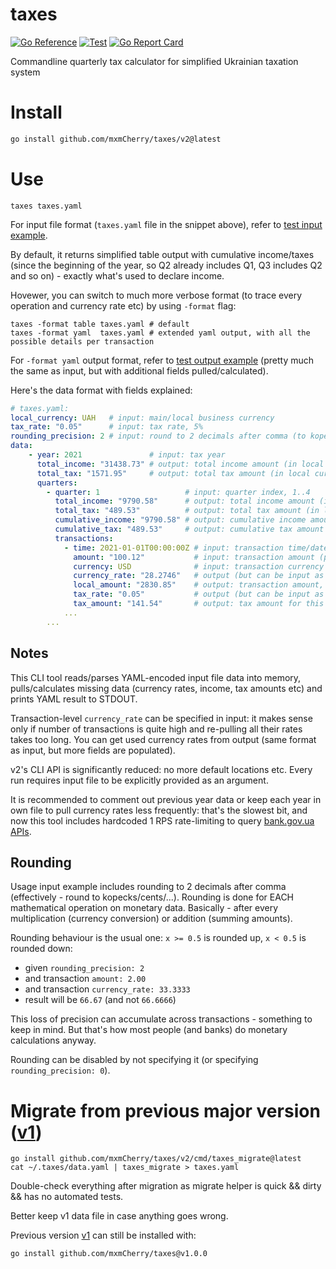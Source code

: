 # taxes

[![Go Reference](https://pkg.go.dev/badge/github.com/mxmCherry/taxes.svg)](https://pkg.go.dev/github.com/mxmCherry/taxes)
[![Test](https://github.com/mxmCherry/taxes/actions/workflows/test.yml/badge.svg?branch=v2)](https://github.com/mxmCherry/taxes/actions/workflows/test.yml)
[![Go Report Card](https://goreportcard.com/badge/github.com/mxmCherry/taxes)](https://goreportcard.com/report/github.com/mxmCherry/taxes)

Commandline quarterly tax calculator for simplified Ukrainian taxation system

# Install

```bash
go install github.com/mxmCherry/taxes/v2@latest
```

# Use

```shell
taxes taxes.yaml
```

For input file format (`taxes.yaml` file in the snippet above), refer to [test input example](internal/tax/testdata/golden-input-with-rounding.yaml).

By default, it returns simplified table output with cumulative income/taxes (since the beginning of the year, so Q2 already includes Q1, Q3 includes Q2 and so on) - exactly what's used to declare income.

Hovewer, you can switch to much more verbose format (to trace every operation and currency rate etc) by using `-format` flag:

```shell
taxes -format table taxes.yaml # default
taxes -format yaml  taxes.yaml # extended yaml output, with all the possible details per transaction
```

For `-format yaml` output format, refer to [test output example](internal/tax/testdata/golden-output-with-rounding.yaml) (pretty much the same as input, but with additional fields pulled/calculated).

Here's the data format with fields explained:

```yaml
# taxes.yaml:
local_currency: UAH   # input: main/local business currency
tax_rate: "0.05"      # input: tax rate, 5%
rounding_precision: 2 # input: round to 2 decimals after comma (to kopecks); do not specify or set to 0 to disable rounding
data:
    - year: 2021               # input: tax year
      total_income: "31438.73" # output: total income amount (in local currency) for this entire year
      total_tax: "1571.95"     # output: total tax amount (in local currency) for this entire year
      quarters:
        - quarter: 1                   # input: quarter index, 1..4
          total_income: "9790.58"      # output: total income amount (in local currency) for this quarter
          total_tax: "489.53"          # output: total tax amount (in local currency) for this quarter
          cumulative_income: "9790.58" # output: cumulative income amount (in local currency) since the beginning of the year
          cumulative_tax: "489.53"     # output: cumulative tax amount (in local currency) since the beginning of the year
          transactions:
            - time: 2021-01-01T00:00:00Z # input: transaction time/date, only date matters
              amount: "100.12"           # input: transaction amount (possibly in foreign currency)
              currency: USD              # input: transaction currency code (possibly foreign currency)
              currency_rate: "28.2746"   # output (but can be input as well): bank.gov.ua's currency rate for given transaction date/currency
              local_amount: "2830.85"    # output: transaction amount, converted to local currency (basically just `amount` * `currency_rate`)
              tax_rate: "0.05"           # output (but can be input as well): tax rate can be overridden per transaction (for example, if business tax rate changed within the year etc)
              tax_amount: "141.54"       # output: tax amount for this transaction (basically just `local_amount` * `tax_rate`)
            ...
        ...
```

## Notes

This CLI tool reads/parses YAML-encoded input file data into memory, pulls/calculates missing data (currency rates, income, tax amounts etc) and prints YAML result to STDOUT.

Transaction-level `currency_rate` can be specified in input: it makes sense only if number of transactions is quite high and re-pulling all their rates takes too long.
You can get used currency rates from output (same format as input, but more fields are populated).

v2's CLI API is significantly reduced: no more default locations etc.
Every run requires input file to be explicitly provided as an argument.

It is recommended to comment out previous year data or keep each year in own file to pull currency rates less frequently: that's the slowest bit, and now this tool includes hardcoded 1 RPS rate-limiting to query [bank.gov.ua APIs](https://bank.gov.ua/ua/open-data/api-dev).

## Rounding

Usage input example includes rounding to 2 decimals after comma (effectively - round to kopecks/cents/...).
Rounding is done for EACH mathematical operation on monetary data.
Basically - after every multiplication (currency conversion) or addition (summing amounts).

Rounding behaviour is the usual one: `x >= 0.5` is rounded up, `x < 0.5` is rounded down:

- given `rounding_precision: 2`
- and transaction `amount: 2.00`
- and transaction `currency_rate: 33.3333`
- result will be `66.67` (and not `66.6666`)

This loss of precision can accumulate across transactions - something to keep in mind.
But that's how most people (and banks) do monetary calculations anyway.

Rounding can be disabled by not specifying it (or specifying `rounding_precision: 0`).

# Migrate from previous major version ([v1](https://github.com/mxmCherry/taxes/tree/v1.0.0))

```shell
go install github.com/mxmCherry/taxes/v2/cmd/taxes_migrate@latest
cat ~/.taxes/data.yaml | taxes_migrate > taxes.yaml
```

Double-check everything after migration as migrate helper is quick && dirty && has no automated tests.

Better keep v1 data file in case anything goes wrong.

Previous version [v1](https://github.com/mxmCherry/taxes/tree/v1.0.0) can still be installed with:

```shell
go install github.com/mxmCherry/taxes@v1.0.0
```
